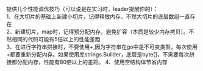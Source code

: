 提供几个性能调优技巧（可以说是在实习时，leader提醒你的）：  
1、在大切片的基础上新建小切片，记得释放内存，不然大切片的底层数组一直存在  
2、新建切片，map时，记得预分配内存，避免扩容（本质是较少内存拷贝）。不然相同的代码可能有5倍以上的性能差距  
3、在进行字符串拼接时，不要使用+,因为字符串在go中是不可变类型，每次使用+都要重新分配内存。如果使用库strings.Builder，底层是byte[]，不需要每次拼接都分配内存，性能有80倍以上的差距。
4、使用空结构体节省内存